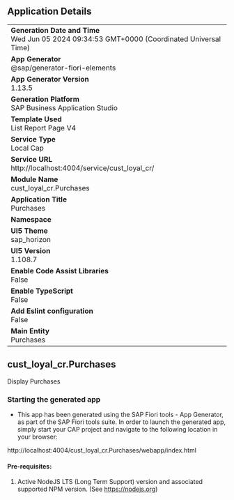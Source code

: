 ## Application Details
|               |
| ------------- |
|**Generation Date and Time**<br>Wed Jun 05 2024 09:34:53 GMT+0000 (Coordinated Universal Time)|
|**App Generator**<br>@sap/generator-fiori-elements|
|**App Generator Version**<br>1.13.5|
|**Generation Platform**<br>SAP Business Application Studio|
|**Template Used**<br>List Report Page V4|
|**Service Type**<br>Local Cap|
|**Service URL**<br>http://localhost:4004/service/cust_loyal_cr/
|**Module Name**<br>cust_loyal_cr.Purchases|
|**Application Title**<br>Purchases|
|**Namespace**<br>|
|**UI5 Theme**<br>sap_horizon|
|**UI5 Version**<br>1.108.7|
|**Enable Code Assist Libraries**<br>False|
|**Enable TypeScript**<br>False|
|**Add Eslint configuration**<br>False|
|**Main Entity**<br>Purchases|

## cust_loyal_cr.Purchases

Display Purchases

### Starting the generated app

-   This app has been generated using the SAP Fiori tools - App Generator, as part of the SAP Fiori tools suite.  In order to launch the generated app, simply start your CAP project and navigate to the following location in your browser:

http://localhost:4004/cust_loyal_cr.Purchases/webapp/index.html

#### Pre-requisites:

1. Active NodeJS LTS (Long Term Support) version and associated supported NPM version.  (See https://nodejs.org)


